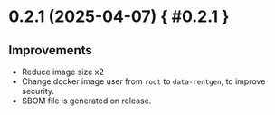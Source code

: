 # 0.2.1 (2025-04-07) { #0.2.1 }

## Improvements

- Reduce image size x2
- Change docker image user from `root` to `data-rentgen`, to improve security.
- SBOM file is generated on release.
